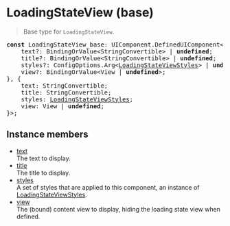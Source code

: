 # LoadingStateView (base)

> Base type for `LoadingStateView`.

<pre class="docgen_signature"><b>const</b> LoadingStateView_base: UIComponent.DefinedUIComponent&lt;{<br>    text?: BindingOrValue&lt;StringConvertible&gt; | <b>undefined</b>;<br>    title?: BindingOrValue&lt;StringConvertible&gt; | <b>undefined</b>;<br>    styles?: ConfigOptions.Arg&lt;<a href="LoadingStateViewStyles.md">LoadingStateViewStyles</a>&gt; | <b>undefined</b>;<br>    view?: BindingOrValue&lt;View | <b>undefined</b>&gt;;<br>}, {<br>    text: StringConvertible;<br>    title: StringConvertible;<br>    styles: <a href="LoadingStateViewStyles.md">LoadingStateViewStyles</a>;<br>    view: View | <b>undefined</b>;<br>}&gt;;</pre>

## Instance members

- [<!--{ref:property}-->text](LoadingStateView_base_text.md) \
    The text to display.
- [<!--{ref:property}-->title](LoadingStateView_base_title.md) \
    The title to display.
- [<!--{ref:property}-->styles](LoadingStateView_base_styles.md) \
    A set of styles that are applied to this component, an instance of [LoadingStateViewStyles](LoadingStateViewStyles.md).
- [<!--{ref:property}-->view](LoadingStateView_base_view.md) \
    The (bound) content view to display, hiding the loading state view when defined.